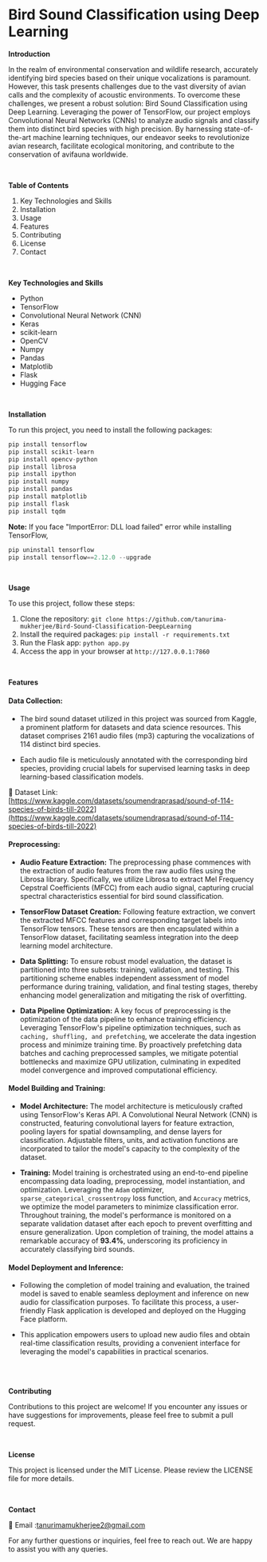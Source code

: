 # Bird Sound Classification using Deep Learning

**Introduction**

In the realm of environmental conservation and wildlife research, accurately identifying bird species based on their unique vocalizations is paramount. However, this task presents challenges due to the vast diversity of avian calls and the complexity of acoustic environments. To overcome these challenges, we present a robust solution: Bird Sound Classification using Deep Learning. Leveraging the power of TensorFlow, our project employs Convolutional Neural Networks (CNNs) to analyze audio signals and classify them into distinct bird species with high precision. By harnessing state-of-the-art machine learning techniques, our endeavor seeks to revolutionize avian research, facilitate ecological monitoring, and contribute to the conservation of avifauna worldwide.

<br />

**Table of Contents**

1. Key Technologies and Skills
2. Installation
3. Usage
4. Features
5. Contributing
6. License
7. Contact

<br />

**Key Technologies and Skills**
- Python
- TensorFlow
- Convolutional Neural Network (CNN)
- Keras
- scikit-learn
- OpenCV
- Numpy
- Pandas
- Matplotlib
- Flask
- Hugging Face

<br />

**Installation**

To run this project, you need to install the following packages:

```python
pip install tensorflow
pip install scikit-learn
pip install opencv-python
pip install librosa
pip install ipython
pip install numpy
pip install pandas
pip install matplotlib
pip install flask
pip install tqdm
```

**Note:** If you face "ImportError: DLL load failed" error while installing TensorFlow,
```python
pip uninstall tensorflow
pip install tensorflow==2.12.0 --upgrade
```

<br />

**Usage**

To use this project, follow these steps:

1. Clone the repository: ```git clone https://github.com/tanurima-mukherjee/Bird-Sound-Classification-DeepLearning```
2. Install the required packages: ```pip install -r requirements.txt```
3. Run the Flask app: ```python app.py```
4. Access the app in your browser at ```http://127.0.0.1:7860```

<br />

**Features**

#### Data Collection:
   - The bird sound dataset utilized in this project was sourced from Kaggle, a prominent platform for datasets and data science resources. This dataset comprises 2161 audio files (mp3) capturing the vocalizations of 114 distinct bird species.

   - Each audio file is meticulously annotated with the corresponding bird species, providing crucial labels for supervised learning tasks in deep learning-based classification models.

📙 Dataset Link: [https://www.kaggle.com/datasets/soumendraprasad/sound-of-114-species-of-birds-till-2022](https://www.kaggle.com/datasets/soumendraprasad/sound-of-114-species-of-birds-till-2022)


#### Preprocessing:

   - **Audio Feature Extraction:** The preprocessing phase commences with the extraction of audio features from the raw audio files using the Librosa library. Specifically, we utilize Librosa to extract Mel Frequency Cepstral Coefficients (MFCC) from each audio signal, capturing crucial spectral characteristics essential for bird sound classification.

   - **TensorFlow Dataset Creation:** Following feature extraction, we convert the extracted MFCC features and corresponding target labels into TensorFlow tensors. These tensors are then encapsulated within a TensorFlow dataset, facilitating seamless integration into the deep learning model architecture.

   - **Data Splitting:** To ensure robust model evaluation, the dataset is partitioned into three subsets: training, validation, and testing. This partitioning scheme enables independent assessment of model performance during training, validation, and final testing stages, thereby enhancing model generalization and mitigating the risk of overfitting.

   - **Data Pipeline Optimization:** A key focus of preprocessing is the optimization of the data pipeline to enhance training efficiency. Leveraging TensorFlow's pipeline optimization techniques, such as `caching, shuffling, and prefetching`, we accelerate the data ingestion process and minimize training time. By proactively prefetching data batches and caching preprocessed samples, we mitigate potential bottlenecks and maximize GPU utilization, culminating in expedited model convergence and improved computational efficiency.


#### Model Building and Training:

   - **Model Architecture:** The model architecture is meticulously crafted using TensorFlow's Keras API. A Convolutional Neural Network (CNN) is constructed, featuring convolutional layers for feature extraction, pooling layers for spatial downsampling, and dense layers for classification. Adjustable filters, units, and activation functions are incorporated to tailor the model's capacity to the complexity of the dataset.

   - **Training:** Model training is orchestrated using an end-to-end pipeline encompassing data loading, preprocessing, model instantiation, and optimization. Leveraging the `Adam` optimizer, `sparse_categorical_crossentropy` loss function, and `Accuracy` metrics, we optimize the model parameters to minimize classification error. Throughout training, the model's performance is monitored on a separate validation dataset after each epoch to prevent overfitting and ensure generalization. Upon completion of training, the model attains a remarkable accuracy of **93.4%**, underscoring its proficiency in accurately classifying bird sounds.


#### Model Deployment and Inference:

   - Following the completion of model training and evaluation, the trained model is saved to enable seamless deployment and inference on new audio for classification purposes. To facilitate this process, a user-friendly Flask application is developed and deployed on the Hugging Face platform.

   - This application empowers users to upload new audio files and obtain real-time classification results, providing a convenient interface for leveraging the model's capabilities in practical scenarios.


<br />

<br />

**Contributing**

Contributions to this project are welcome! If you encounter any issues or have suggestions for improvements, please feel free to submit a pull request.

<br />

**License**

This project is licensed under the MIT License. Please review the LICENSE file for more details.

<br />

**Contact**

📧 Email :tanurimamukherjee2@gmail.com

For any further questions or inquiries, feel free to reach out. We are happy to assist you with any queries.

